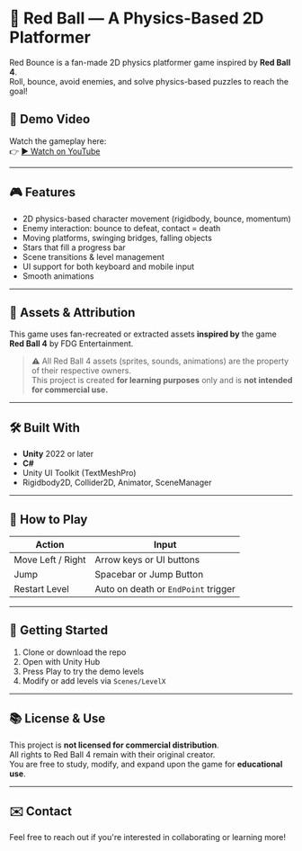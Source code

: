 # 🔴 Red Ball — A Physics-Based 2D Platformer

Red Bounce is a fan-made 2D physics platformer game inspired by **Red Ball 4**.  
Roll, bounce, avoid enemies, and solve physics-based puzzles to reach the goal!


## 🎥 Demo Video

Watch the gameplay here:  
👉 [▶️ Watch on YouTube](https://youtu.be/gfZrTZGXbVI)  

---

## 🎮 Features

- 2D physics-based character movement (rigidbody, bounce, momentum)
- Enemy interaction: bounce to defeat, contact = death
- Moving platforms, swinging bridges, falling objects
- Stars that fill a progress bar
- Scene transitions & level management
- UI support for both keyboard and mobile input
- Smooth animations

---

## 🎨 Assets & Attribution

This game uses fan-recreated or extracted assets **inspired by** the game **Red Ball 4** by FDG Entertainment.

> ⚠️ All Red Ball 4 assets (sprites, sounds, animations) are the property of their respective owners.  
> This project is created **for learning purposes** only and is **not intended for commercial use.**

---

## 🛠 Built With

- **Unity** 2022 or later
- **C#**
- Unity UI Toolkit (TextMeshPro)
- Rigidbody2D, Collider2D, Animator, SceneManager

---

## 🧩 How to Play

| Action | Input |
|--------|-------|
| Move Left / Right | Arrow keys or UI buttons |
| Jump | Spacebar or Jump Button |
| Restart Level | Auto on death or `EndPoint` trigger |

---

## 🚀 Getting Started

1. Clone or download the repo
2. Open with Unity Hub
3. Press Play to try the demo levels
4. Modify or add levels via `Scenes/LevelX`

---

## 📚 License & Use

This project is **not licensed for commercial distribution**.  
All rights to Red Ball 4 remain with their original creator.  
You are free to study, modify, and expand upon the game for **educational use**.

---

## ✉️ Contact

Feel free to reach out if you're interested in collaborating or learning more!

